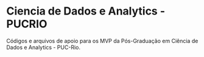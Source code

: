 # Ciencia de Dados e Analytics - PUCRIO

Códigos e arquivos de apoio para os MVP da Pós-Graduação em Ciência de Dados e Analytics - PUC-Rio.
